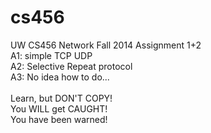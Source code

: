 # cs456<br/>
UW CS456 Network Fall 2014 Assignment 1+2<br/>
A1: simple TCP UDP<br/>
A2: Selective  Repeat  protocol<br/>
A3: No idea how to do...<br/>
<br/>
Learn, but DON'T COPY!<br/>
You WILL get CAUGHT!<br/>
You have been warned!<br/>
